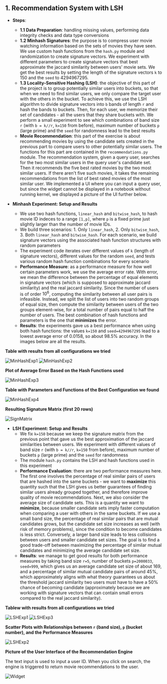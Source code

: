 ## 1. Recommendation System with LSH
* **Steps**:
    - **1.1 Data Preparation**: handling missing values, performing data integrity checks and data type conversions
    - **1.2 Minhash Signatures**: the purpose is to compress user movie watching information based on the sets of movies they have seen. We use custom hash functions from the ```hash.py``` module and randomization to create signature vectors. We experiment with different parameters to create signature vectors that best approximate the jaccard similarity between users' movie sets. We get the best results by setting the length of the signature vectors ```k``` to 150 and the ```seed``` to 4294967295.
    - **1.3 Locality-Sensitive Hashing (LSH)**: the objective of this part of the project is to group potentially similar users into buckets, so that when we need to find similar users, we only compare the target user with the others in the bucket. To achieve this, we use the LSH algorithm to divide signature vectors into ```b``` bands of length ```r``` and hash the bands to buckets. Then, for each user, we memorize their set of candidates - all the users that they share buckets with. We perform a small experiment to see which combinations of band size ```r``` (with ```b = k//r```, ```k=150``` from before), maximum number of buckets ```p``` (large prime) and the ```seed``` for randomness lead to the best results
    - **Movie Recommendation**: this part of the exercise is about recommending movies by using the candidate sets created in the previous part to compare users to other potentially similar users. The functions for this part are contained in the ```recommendations.py``` module. The recommendation system, given a query user, searches for the two most similar users in the query user's candidate set. Then it recommends the five best rated movies by the two most similar users. If there aren't five such movies, it takes the remaining recommendations from the list of best rated movies of the most similar user. We implemented a UI where you can input a query user, but since the widget cannot be displayed in a notebook without running kernel, we displayed a picture of the UI further below.
 
* **Minhash Experiment: Setup and Results**
    - We use two hash functions, ```linear_hash``` and ```bitwise_hash```, to hash movie ID indeces to a range ```[1,p]```, where ```p``` is a fixed prime just slightly larger than the number of movie IDs.
    - We build three scenarios: 1. Only ```linear_hash```, 2. Only ```bitwise_hash```, 3. Both ```linear_hash``` and ```bitwise_hash```. For each scenario, we build signature vectors using the associated hash function structures with random parameters
    - The experiment code iterates over different values of ```k``` (length of signature vectors), different values for the random ```seed```, and tests various random hash function combinations for every scenario
    - **Performance Measure**: as a performance measure for how well certain parameters work, we use the average error rate. With error, we mean the difference between the percentage of equal elements in signature vectors (which is supposed to approximate jaccard similarity) and the real jaccard similarity. Since the number of users is of order $10^6$, computing the similarity between all user pairs is infeasible. Instead, we split the list of users into two random groups of equal size, then compute the similarity between users of the two groups element-wise, for a total number of pairs equal to half the number of users. The best combination of hash functions and parameters is the one that **minimizes** the error.
    - **Results**: the experiments gave us a best performance when using both hash functions: the values ```k=150``` and ```seed=4294967295``` lead to a lowest average error of 0.0158, so about 98.5% accuracy. In the images below are all the results.

**Table with results from all configurations we tried**

![MinHashExp1](images/MinHashExp1.png)
![MinHashExp2](images/MinHashExp2.png)

**Plot of Average Error Based on the Hash Functions used**

![MinHashExp3](images/MinHashExp3.png)

**Table with Parameters and Functions of the Best Configuration we found**

![MinHashExp4](images/MinHashExp4.png)

**Resulting Signature Matrix (first 20 rows)**

![SignMatrix](images/SignMatrix.png)

* **LSH Experiment: Setup and Results**
    - We fix ```k=150``` because we keep the signature matrix from the previous point that gave us the best approximation of the jaccard similarities between users. We experiment with different values of band size ```r``` (with ```b = k//r```, ```k=150``` from before), maximum number of buckets ```p``` (large prime) and the ```seed``` for randomness
    - The module ```hash.py``` contains the LSH and hash functions used in this experiment
    - **Performance Evaluation**: there are two performance measures here. The first one involves the percentage of real similar pairs of users that are hashed into the same buckets - we want to **maximize** this quantity such that the LSH gives us better guarantees of finding similar users already grouped together, and therefore improve quality of movie recommendations. Next, we also consider the average size of candidate sets. This is a quantity we want to **minimize**, because smaller candidate sets imply faster computation when comparing a user with others in the same buckets.  If we use a small band size, the percentage of real similar pairs that are mutual candidates grows, but the candidate set size increases as well (with risk of memory problems), since the condition to become candidates is less strict. Conversely, a larger band size leads to less collisions between users and smaller candidate set sizes. The goal is to find a good trade-off between maximizing the percentage of similar mutual candidates and minimizing the average candidate set size.
    - **Results**: we manage to get good results for both performance measures by taking band size ```r=5```, number of buckets ```p=2000033```, ```seed=999```, which gives us an average candidate set size of about 169, and a percentage of similar mutual candidate pairs of around 45%, which approximately aligns with what theory guarantees us about the threshold jaccard similarity two users must have to have a 50% chance of becoming candidate (approximately because we are working with signature vectors that can contain small errors compared to the real jaccard similarity).

**Tablew with results from all configurations we tried**

![LSHExp1](images/LSHExp1.png)
![LSHExp3](images/LSHExp3.png)

**Scatter Plots with Relationships between ```r``` (band size), ```p``` (bucket number), and the Performance Measures**

![LSHExp2](images/LSHExp2.png)

**Picture of the User Interface of the Recommendation Engine**

The text input is used to input a user ID. When you click on search, the engine is triggered to return movie recommendations to the user.

![Widget](images/Widget.png)

